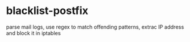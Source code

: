 # blacklist-postfix
parse mail logs, use regex to match offending patterns, extrac IP address and block it in iptables
